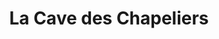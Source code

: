 ---
title: "La Cave des Chapeliers"
url: /chazelles-sur-lyon/la-cave-des-chapeliers/
shop: alcool
---